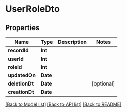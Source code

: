 # UserRoleDto

## Properties
Name | Type | Description | Notes
------------ | ------------- | ------------- | -------------
**recordId** | **Int** |  | 
**userId** | **Int** |  | 
**roleId** | **Int** |  | 
**updatedOn** | **Date** |  | 
**deletionDt** | **Date** |  | [optional] 
**creationDt** | **Date** |  | 

[[Back to Model list]](../README.md#documentation-for-models) [[Back to API list]](../README.md#documentation-for-api-endpoints) [[Back to README]](../README.md)



